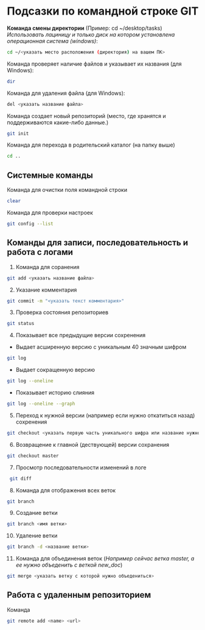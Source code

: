 # Подсазки по командной строке GIT

**Команда смены директории** (Пример: cd ~/desktop/tasks)\
*Использовать лациницу и только диск на котором установлена операционная система (windows)*:
```sh
cd ~/<указать место расположения (директория) на вашем ПК> 
```
Команда проверяет наличие файлов и указывает их названия (для Windows):
```sh
dir
```
Команда для удаления файла (для Windows):
```sh
del <указать название файла>
```
Команда создает новый репозиторий (место, где хранятся и поддерживаются какие-либо данные.)
```sh
git init
```

Команда для перехода в родительский каталог (на папку выше)
```sh
cd ..
```

## Системные команды

Команда для очистки поля командной строки 
```sh
clear
```

Команда для проверки настроек
```sh
git config --list
```

## Команды для записи, последовательность и работа с логами

1. Команда для соранения
```sh
git add <указать название файла>
```
2. Указание комментария
```sh
git commit -m "<указать текст комментария>"
```
3. Проверка состояния репозиториев
```sh
git status
```
4. Показывает все предыдущие версии сохренения 
* Выдает асширенную версию с уникальным 40 значным шифром
```sh
git log 
```
* Выдает сокращенную версию
```sh
git log --oneline 
```
* Показывает историю слияния
```sh
git log --oneline --graph
```
5. Переход к нужной версии (например если нужно откатиться назад) сохренения
```sh
git checkout <указать первую часть уникального шифра или название нужной ветки>
```
6. Возвращение к главной (дествующей) версии сохранения
```sh
git checkout master
``` 
7. Просмотр последовательности изменений в логе
```sh
 git diff 
```
8. Команда для отображения всех веток
```sh
git branch
```
9. Создание ветки
```sh
git branch <имя ветки>
```
10. Удаление ветки
```sh
git branch -d <название ветки>
```
11. Команда для объединения веток (*Например сейчас ветка master, а ее нужно объеденить с веткой new_doc*)
```sh
git merge <указать ветку с которой нужно объедениться> 
```

## Работа с удаленным репозиторием

Команда
```sh
git remote add <name> <url>
```